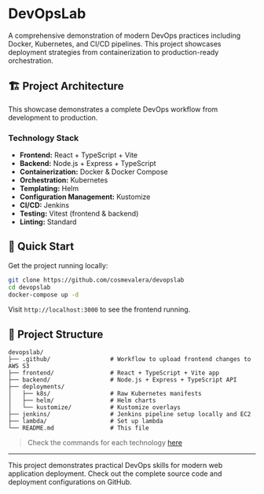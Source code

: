 # DevOpsLab
A comprehensive demonstration of modern DevOps practices including Docker, Kubernetes, and CI/CD pipelines. This project showcases deployment strategies from containerization to production-ready orchestration.

## 🏗️ Project Architecture

This showcase demonstrates a complete DevOps workflow from development to production.

### Technology Stack

- **Frontend:** React + TypeScript + Vite
- **Backend:** Node.js + Express + TypeScript 
- **Containerization:** Docker & Docker Compose
- **Orchestration:** Kubernetes
- **Templating:** Helm
- **Configuration Management:** Kustomize
- **CI/CD:** Jenkins
- **Testing:** Vitest (frontend & backend)
- **Linting:** Standard

## 🚀 Quick Start

Get the project running locally:

```bash
git clone https://github.com/cosmevalera/devopslab
cd devopslab
docker-compose up -d
```

Visit `http://localhost:3000` to see the frontend running.

## 📁 Project Structure

```
devopslab/
├── .github/                 # Workflow to upload frontend changes to AWS S3
├── frontend/                # React + TypeScript + Vite app
├── backend/                 # Node.js + Express + TypeScript API
├── deployments/
│   ├── k8s/                 # Raw Kubernetes manifests
│   ├── helm/                # Helm charts
│   └── kustomize/           # Kustomize overlays
├── jenkins/                 # Jenkins pipeline setup locally and EC2
├── lambda/                  # Set up lambda
└── README.md                # This file
```

> Check the commands for each technology [here](./README-command.md)

---

This project demonstrates practical DevOps skills for modern web application deployment. Check out the complete source code and deployment configurations on GitHub.
